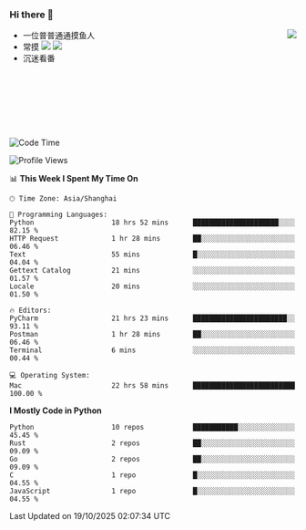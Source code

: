 ### Hi there 👋


<a href="https://github.com/yanlc39">
  <img align="right" src="https://github-readme-stats.vercel.app/api?username=yanlc39&show_icons=true&hide_border=true&icon_color=586069&title_color=a0a9af">
</a>

- 一位普普通通摸鱼人
- 常摸 ![](https://img.shields.io/badge/-Python-3e74a2?style=flat-square&logo=Python&logoColor=fff) ![](https://img.shields.io/badge/-C%2B%2B-brightgreen?style=flat-square)
- 沉迷看番



<br><br><br><br><br><br>


<!--START_SECTION:waka-->
![Code Time](http://img.shields.io/badge/Code%20Time-1%2C811%20hrs%2054%20mins-blue)

![Profile Views](http://img.shields.io/badge/Profile%20Views-0-blue)

📊 **This Week I Spent My Time On** 

```text
🕑︎ Time Zone: Asia/Shanghai

💬 Programming Languages: 
Python                   18 hrs 52 mins      █████████████████████░░░░   82.15 % 
HTTP Request             1 hr 28 mins        ██░░░░░░░░░░░░░░░░░░░░░░░   06.46 % 
Text                     55 mins             █░░░░░░░░░░░░░░░░░░░░░░░░   04.04 % 
Gettext Catalog          21 mins             ░░░░░░░░░░░░░░░░░░░░░░░░░   01.57 % 
Locale                   20 mins             ░░░░░░░░░░░░░░░░░░░░░░░░░   01.50 % 

🔥 Editors: 
PyCharm                  21 hrs 23 mins      ███████████████████████░░   93.11 % 
Postman                  1 hr 28 mins        ██░░░░░░░░░░░░░░░░░░░░░░░   06.46 % 
Terminal                 6 mins              ░░░░░░░░░░░░░░░░░░░░░░░░░   00.44 % 

💻 Operating System: 
Mac                      22 hrs 58 mins      █████████████████████████   100.00 % 
```

**I Mostly Code in Python** 

```text
Python                   10 repos            ███████████░░░░░░░░░░░░░░   45.45 % 
Rust                     2 repos             ██░░░░░░░░░░░░░░░░░░░░░░░   09.09 % 
Go                       2 repos             ██░░░░░░░░░░░░░░░░░░░░░░░   09.09 % 
C                        1 repo              █░░░░░░░░░░░░░░░░░░░░░░░░   04.55 % 
JavaScript               1 repo              █░░░░░░░░░░░░░░░░░░░░░░░░   04.55 % 
```




 Last Updated on 19/10/2025 02:07:34 UTC
<!--END_SECTION:waka-->
